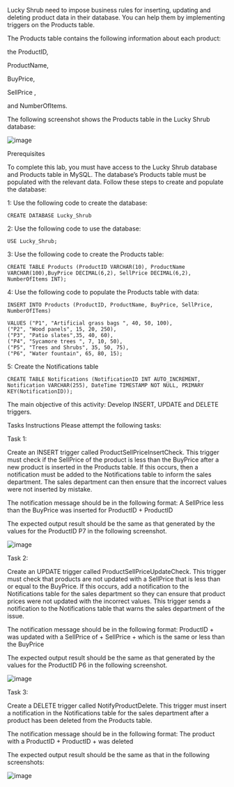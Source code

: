 Lucky Shrub need to impose business rules for inserting, updating and deleting product data in their database. You can help them by implementing triggers on the Products table.

The Products table contains the following information about each product:

the ProductID,  

ProductName,  

BuyPrice,  

SellPrice ,

and NumberOfItems.

The following screenshot shows the Products table in the Lucky Shrub database:

![image](https://github.com/janaom/Meta-Database-Engineer-Professional-Certificate/assets/83917694/bc6167fa-b03b-4e26-9379-e83ec49d0b40)


Prerequisites

To complete this lab, you must have access to the Lucky Shrub database and Products table in MySQL. The database’s Products table must be populated with the relevant data. Follow these steps to create and populate the database:

1: Use the following code to create the database:
```
CREATE DATABASE Lucky_Shrub
```
2: Use the following code to use the database:

```
USE Lucky_Shrub;
```
3: Use the following code to create the Products table:

```
CREATE TABLE Products (ProductID VARCHAR(10), ProductName VARCHAR(100),BuyPrice DECIMAL(6,2), SellPrice DECIMAL(6,2), NumberOfItems INT);
```
4: Use the following code to populate the Products table with data:

```
INSERT INTO Products (ProductID, ProductName, BuyPrice, SellPrice, NumberOfITems)

VALUES ("P1", "Artificial grass bags ", 40, 50, 100),  
("P2", "Wood panels", 15, 20, 250),  
("P3", "Patio slates",35, 40, 60),  
("P4", "Sycamore trees ", 7, 10, 50),  
("P5", "Trees and Shrubs", 35, 50, 75),  
("P6", "Water fountain", 65, 80, 15);
```
5: Create the Notifications table

```
CREATE TABLE Notifications (NotificationID INT AUTO_INCREMENT, Notification VARCHAR(255), DateTime TIMESTAMP NOT NULL, PRIMARY KEY(NotificationID));
```

The main objective of this activity:
Develop INSERT, UPDATE and DELETE triggers.

Tasks Instructions
Please attempt the following tasks:

Task 1:

Create an INSERT trigger called ProductSellPriceInsertCheck. This trigger must check if the SellPrice of the product is less than the BuyPrice after a new product is inserted in the Products table. If this occurs, then a notification must be added to the Notifications table to inform the sales department. The sales department can then ensure that the incorrect values were not inserted by mistake.

The notification message should be in the following format: A SellPrice less than the BuyPrice was inserted for ProductID + ProductID

The expected output result should be the same as that generated by the values for the ProductID P7 in the following screenshot.

![image](https://github.com/janaom/Meta-Database-Engineer-Professional-Certificate/assets/83917694/399d34fa-d695-4d65-b7cb-1fcdafd59fc8)


Task 2:

Create an UPDATE trigger called ProductSellPriceUpdateCheck. This trigger must check that products are not updated with a SellPrice that is less than or equal to the BuyPrice. If this occurs, add a notification to the Notifications table for the sales department so they can ensure that product prices were not updated with the incorrect values. This trigger sends a notification to the Notifications table that warns the sales department of the issue.

The notification message should be in the following format: ProductID + was updated with a SellPrice of  + SellPrice + which is the same or less than the BuyPrice

The expected output result should be the same as that generated by the values for the ProductID P6 in the following screenshot.

![image](https://github.com/janaom/Meta-Database-Engineer-Professional-Certificate/assets/83917694/a913f9d8-42cd-4878-a5c8-3f9f9a8e0d16)


Task 3:

Create a DELETE trigger called NotifyProductDelete. This trigger must insert a notification in the Notifications table for the sales department after a product has been deleted from the Products table.

The notification message should be in the following format: The product with a ProductID  + ProductID + was deleted

The expected output result should be the same as that in the following screenshots:

![image](https://github.com/janaom/Meta-Database-Engineer-Professional-Certificate/assets/83917694/09ce8ad8-8512-4917-ad2b-fb419d0000dc)


